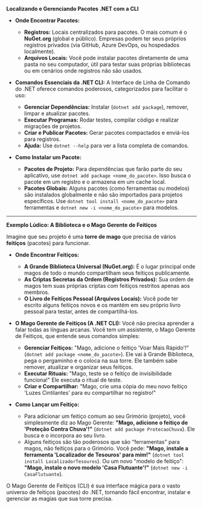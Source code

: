 **Localizando e Gerenciando Pacotes .NET com a CLI**

* **Onde Encontrar Pacotes:**
    * **Registros:** Locais centralizados para pacotes. O mais comum é o **NuGet.org** (global e público). Empresas podem ter seus próprios registros privados (via GitHub, Azure DevOps, ou hospedados localmente).
    * **Arquivos Locais:** Você pode instalar pacotes diretamente de uma pasta no seu computador, útil para testar suas próprias bibliotecas ou em cenários onde registros não são usados.

* **Comandos Essenciais da .NET CLI:** A Interface de Linha de Comando do .NET oferece comandos poderosos, categorizados para facilitar o uso:
    * **Gerenciar Dependências:** Instalar (`dotnet add package`), remover, limpar e atualizar pacotes.
    * **Executar Programas:** Rodar testes, compilar código e realizar migrações de projetos.
    * **Criar e Publicar Pacotes:** Gerar pacotes compactados e enviá-los para registros.
    * **Ajuda:** Use `dotnet --help` para ver a lista completa de comandos.

* **Como Instalar um Pacote:**
    * **Pacotes de Projeto:** Para dependências que farão parte do seu aplicativo, use `dotnet add package <nome_do_pacote>`. Isso busca o pacote em um registro e o armazena em um cache local.
    * **Pacotes Globais:** Alguns pacotes (como ferramentas ou modelos) são instalados globalmente e não são importados para projetos específicos. Use `dotnet tool install <nome_do_pacote>` para ferramentas e `dotnet new -i <nome_do_pacote>` para modelos.

---

**Exemplo Lúdico: A Biblioteca e o Mago Gerente de Feitiços**

Imagine que seu projeto é uma **torre de mago** que precisa de vários **feitiços** (pacotes) para funcionar.

* **Onde Encontrar Feitiços:**
    * **A Grande Biblioteca Universal (NuGet.org):** É o lugar principal onde magos de todo o mundo compartilham seus feitiços publicamente.
    * **As Criptas Secretas da Ordem (Registros Privados):** Sua ordem de magos tem suas próprias criptas com feitiços restritos apenas aos membros.
    * **O Livro de Feitiços Pessoal (Arquivos Locais):** Você pode ter escrito alguns feitiços novos e os mantém em seu próprio livro pessoal para testar, antes de compartilhá-los.

* **O Mago Gerente de Feitiços (A .NET CLI):** Você não precisa aprender a falar todas as línguas arcanas. Você tem um assistente, o Mago Gerente de Feitiços, que entende seus comandos simples:
    * **Gerenciar Feitiços:** "Mago, adicione o feitiço 'Voar Mais Rápido'!" (`dotnet add package <nome_do_pacote>`). Ele vai à Grande Biblioteca, pega o pergaminho e o coloca na sua torre. Ele também sabe remover, atualizar e organizar seus feitiços.
    * **Executar Rituais:** "Mago, teste se o feitiço de invisibilidade funciona!" Ele executa o ritual de teste.
    * **Criar e Compartilhar:** "Mago, crie uma cópia do meu novo feitiço 'Luzes Cintilantes' para eu compartilhar no registro!"

* **Como Lançar um Feitiço:**
    * Para adicionar um feitiço comum ao seu Grimório (projeto), você simplesmente diz ao Mago Gerente: **"Mago, adicione o feitiço de 'Proteção Contra Chuva'!"** (`dotnet add package ProtecaoChuva`). Ele busca e o incorpora ao seu livro.
    * Alguns feitiços são tão poderosos que são "ferramentas" para magos, não feitiços para o Grimório. Você pede: **"Mago, instale a ferramenta 'Localizador de Tesouros' para mim!"** (`dotnet tool install LocalizadorTesouros`). Ou um novo "modelo de feitiço": **"Mago, instale o novo modelo 'Casa Flutuante'!"** (`dotnet new -i CasaFlutuante`).

O Mago Gerente de Feitiços (CLI) é sua interface mágica para o vasto universo de feitiços (pacotes) do .NET, tornando fácil encontrar, instalar e gerenciar as magias que sua torre precisa.
